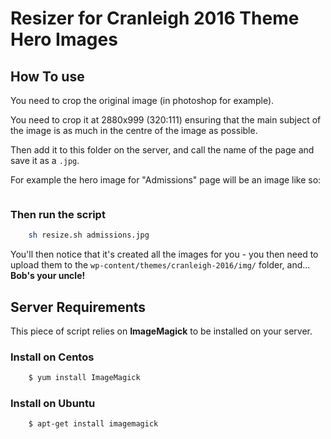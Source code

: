 # Resizer for Cranleigh 2016 Theme Hero Images
## How To use
You need to crop the original image (in photoshop for example). 

You need to crop it at 2880x999 (320:111) ensuring that the main subject of the image is as much in the centre of the image as possible.

Then add it to this folder on the server, and call the name of the page and save it as a `.jpg`. 

For example the hero image for "Admissions" page will be an image like so:
``` admissions.jpg
```
	

### Then run the script
```sh
	sh resize.sh admissions.jpg
```

You'll then notice that it's created all the images for you - you then need to upload them to the `wp-content/themes/cranleigh-2016/img/` folder, and... **Bob's your uncle!** 

## Server Requirements
This piece of script relies on **ImageMagick** to be installed on your server. 

### Install on Centos
```sh
	$ yum install ImageMagick
```

### Install on Ubuntu
```sh
	$ apt-get install imagemagick
```
